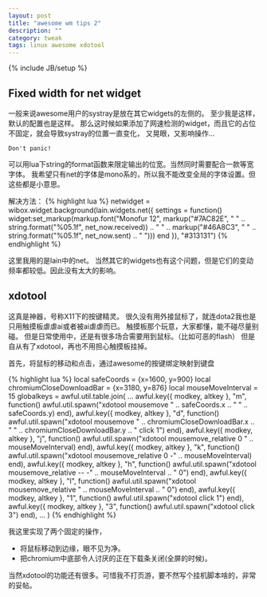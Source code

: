 ```yaml
---
layout: post
title: "awesome wm tips 2"
description: ""
category: tweak
tags: linux awesome xdotool
---
```

{% include JB/setup %}

## Fixed width for net widget

一般来说awesome用户的systray是放在其它widgets的左侧的。
至少我是这样，默认的配置也是这样。
那么这时候如果添加了网速检测的widget，而且它的占位不固定，就会导致systray的位置一直变化，
又晃眼，又影响操作...

`Don't panic!`

可以用lua下string的format函数来限定输出的位宽。当然同时需要配合一款等宽字体。
我希望只有net的字体是mono系的，所以我不能改变全局的字体设置。但这些都是小意思。

解决方法：
{% highlight lua %}
netwidget = wibox.widget.background(lain.widgets.net({
    settings = function()
        widget:set_markup(markup.font("Monofur 12",
        markup("#7AC82E", " " .. string.format("%05.1f", net_now.received))
        .. " " ..
        markup("#46A8C3", " " .. string.format("%05.1f", net_now.sent) .. " ")))
    end
}), "#313131")
{% endhighlight %}

这里我用的是lain中的net。
当然其它的widgets也有这个问题，但是它们的变动频率都较低。因此没有太大的影响。

## xdotool

这真是神器，号称X11下的按键精灵。
很久没有用外接鼠标了，就连dota2我也是只用触摸板虐虐ai或者被ai虐虐而已。
触摸板那个玩意，大家都懂，能不碰尽量别碰。
但是日常使用中，还是有很多场合需要用到鼠标。（比如可恶的flash）
但是自从有了xdotool，再也不用担心触摸板挂掉。

首先，将鼠标的移动和点击，通过awesome的按键绑定映射到键盘

{% highlight lua %}
local safeCoords               = {x=1600, y=900}
local chromiumCloseDownloadBar = {x=3180, y=876}
local mouseMoveInterval        = 15
globalkeys = awful.util.table.join(
...
awful.key({ modkey, altkey }, "m", function() awful.util.spawn("xdotool mousemove " .. safeCoords.x .. " " .. safeCoords.y) end),
awful.key({ modkey, altkey }, "d", function() awful.util.spawn("xdotool mousemove " .. chromiumCloseDownloadBar.x .. " " .. chromiumCloseDownloadBar.y .. " click 1") end),
awful.key({ modkey, altkey }, "j", function() awful.util.spawn("xdotool mousemove_relative 0 " .. mouseMoveInterval) end),
awful.key({ modkey, altkey }, "k", function() awful.util.spawn("xdotool mousemove_relative 0 -" .. mouseMoveInterval) end),
awful.key({ modkey, altkey }, "h", function() awful.util.spawn("xdotool mousemove_relative -- -" .. mouseMoveInterval .. " 0") end),
awful.key({ modkey, altkey }, "l", function() awful.util.spawn("xdotool mousemove_relative " .. mouseMoveInterval .. " 0") end),
awful.key({ modkey, altkey }, "1", function() awful.util.spawn("xdotool click 1") end),
awful.key({ modkey, altkey }, "3", function() awful.util.spawn("xdotool click 3") end),
... )
{% endhighlight %}

我这里实现了两个固定的操作，

* 将鼠标移动到边缘，眼不见为净。
* 把chromium中底部令人讨厌的正在下载条关闭(全屏的时候)。

当然xdotool的功能还有很多。可惜我不打页游，要不然写个挂机脚本啥的，非常的妥帖。
